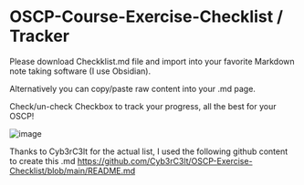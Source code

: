 # OSCP-Course-Exercise-Checklist / Tracker

Please download Checkklist.md file and import into your favorite Markdown note taking software (I use Obsidian).

Alternatively you can copy/paste raw content into your .md page. 

Check/un-check Checkbox to track your progress, all the best for your OSCP!

![image](https://user-images.githubusercontent.com/70193762/181879731-d68e7e2e-2810-4e2a-8024-c955199d1d19.png)


Thanks to Cyb3rC3lt for the actual list, I used the following github content to create this .md
https://github.com/Cyb3rC3lt/OSCP-Exercise-Checklist/blob/main/README.md
